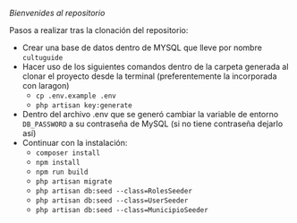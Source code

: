 *_Bienvenides al repositorio_*

Pasos a realizar tras la clonación del repositorio:
- Crear una base de datos dentro de MYSQL que lleve por nombre `cultuguide`
- Hacer uso de los siguientes comandos dentro de la carpeta generada al clonar el proyecto desde la terminal (preferentemente la incorporada con laragon)
   - `cp .env.example .env`
   - `php artisan key:generate`
- Dentro del archivo .env que se generó cambiar la variable de entorno `DB_PASSWORD` a su contraseña de MySQL (si no tiene contraseña dejarlo así)
- Continuar con la instalación:
   - `composer install`
   - `npm install`
   - `npm run build`
   - `php artisan migrate`
   - `php artisan db:seed --class=RolesSeeder`
   - `php artisan db:seed --class=UserSeeder`
   - `php artisan db:seed --class=MunicipioSeeder`
